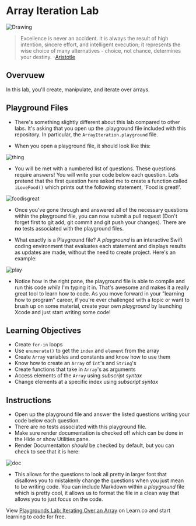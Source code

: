 # Array Iteration Lab

![Drawing](http://i.imgur.com/Da4SmdP.jpg?1)  


> Excellence is never an accident. It is always the result of high intention, sincere effort, and intelligent execution; it represents the wise choice of many alternatives - choice, not chance, determines your destiny. -[Aristotle](https://en.wikipedia.org/wiki/Aristotle)


## Overvuew 

In this lab, you'll create, manipulate, and iterate over arrays. 

## Playground Files

* There's something slightly different about this lab compared to other labs. It's asking that you open up the .playground file included with this repository. In particular, the `ArrayIteration.playground` file.

* When you open a playground file, it should look like this:

![thing](http://i.imgur.com/CAtSLxa.png)

* You will be met with a numbered list of questions. These questions require answers! You will write your code below each question. Lets pretend that the first question here asked me to create a function called `iLoveFood()` which prints out the following statement, 'Food is great!'. 

![foodisgreat](http://i.imgur.com/fXCdBgI.png)

* Once you've gone through and answered all of the necessary questions within the playground file, you can now submit a pull request (Don't forget first to git add, git commit and git push your changes). There are **no** tests associated with the playground files.

* What exactly is a Playground file? A *playground* is an interactive Swift coding environment that evaluates each statement and displays results as updates are made, without the need to create project. Here's an example:

![play](http://i.imgur.com/WkyEc2G.png)

* Notice how in the right pane, the playground file is able to compile and run this code *while* I'm typing it in. That's awesome and makes it a really great tool to learn how to code. As you move forward in your "learning how to program" career, if you're ever challenged with a topic or want to brush up on some material, create your own *playground* by launching Xcode and just start writing some code!

## Learning Objectives 

* Create `for-in` loops
* Use `enumerate()` to get the `index` and `element` from the array
* Create `Array` variables and constants and know how to use them
* Know how to create an `Array` of `Int`'s and `String`'s
* Create functions that take in `Array`'s as arguments
* Access elements of the `Array` using *subscript syntax*
* Change elements at a specific index using *subscript syntax* 

## Instructions

* Open up the playground file and answer the listed questions writing your code below each question.
* There are no tests associated with this playground file.
* Make sure render documentation is checked off which can be done in the Hide or show Utilities pane.
* Render Documentaiton *should* be checked by default, but you can check to see that it is here:

![doc](http://i.imgur.com/VFfXiCL.png)

* This allows for the questions to look all pretty in larger font that disallows you to mistakenly change the questions when you just mean to be writing code. You can include Markdown within a *playground* file which is pretty cool, it allows us to format the file in a clean way that allows you to just focus on the code.


<p class='util--hide'>View <a href='https://learn.co/lessons/swift-arrayIterationLab-lab'>Playgrounds Lab: Iterating Over an Array</a> on Learn.co and start learning to code for free.</p>
